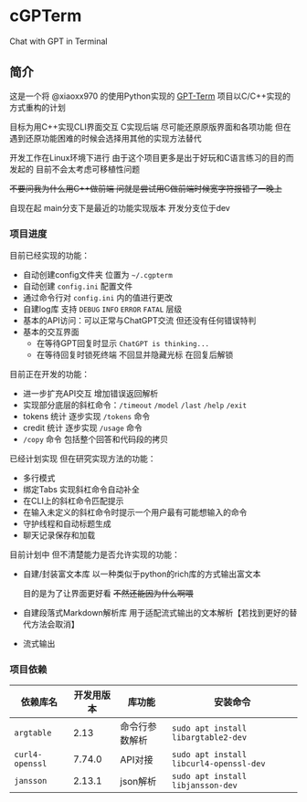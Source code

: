 # cGPTerm
Chat with GPT in Terminal

## 简介

这是一个将 @xiaoxx970 的使用Python实现的 [GPT-Term](https://github.com/xiaoxx970/chatgpt-in-terminal) 项目以C/C++实现的方式重构的计划

目标为用C++实现CLI界面交互 C实现后端 尽可能还原原版界面和各项功能 但在遇到还原功能困难的时候会选择用其他的实现方法替代

开发工作在Linux环境下进行 由于这个项目更多是出于好玩和C语言练习的目的而发起的 目前不会太考虑可移植性问题

~~不要问我为什么用C++做前端 问就是尝试用C做前端时候宽字符报错了一晚上~~

自现在起 main分支下是最近的功能实现版本 开发分支位于dev

### 项目进度

目前已经实现的功能：

- 自动创建config文件夹 位置为 `~/.cgpterm`
- 自动创建 `config.ini` 配置文件
- 通过命令行对 `config.ini` 内的值进行更改
- 自建log库 支持 `DEBUG` `INFO` `ERROR` `FATAL` 层级
- 基本的API访问：可以正常与ChatGPT交流 但还没有任何错误特判
- 基本的交互界面
    - 在等待GPT回复时显示 `ChatGPT is thinking...`
    - 在等待回复时锁死终端 不回显并隐藏光标 在回复后解锁

目前正在开发的功能：

- 进一步扩充API交互 增加错误返回解析
- 实现部分底层的斜杠命令：`/timeout` `/model` `/last` `/help` `/exit`
- tokens 统计 逐步实现 `/tokens` 命令
- credit 统计 逐步实现 `/usage` 命令
- `/copy` 命令 包括整个回答和代码段的拷贝

已经计划实现 但在研究实现方法的功能：

- 多行模式
- 绑定Tabs 实现斜杠命令自动补全
- 在CLI上的斜杠命令匹配提示
- 在输入未定义的斜杠命令时提示一个用户最有可能想输入的命令
- 守护线程和自动标题生成
- 聊天记录保存和加载

目前计划中 但不清楚能力是否允许实现的功能：

- 自建/封装富文本库 以一种类似于python的rich库的方式输出富文本
  
    目的是为了让界面更好看 ~~不然还能因为什么啊喂~~
- 自建段落式Markdown解析库 用于适配流式输出的文本解析【若找到更好的替代方法会取消】
- 流式输出


### 项目依赖

| 依赖库名 | 开发用版本 | 库功能 | 安装命令
| --- | --- | --- | --- |
| `argtable` | 2.13 | 命令行参数解析 | `sudo apt install libargtable2-dev` |
| `curl4-openssl` | 7.74.0 | API对接 | `sudo apt install libcurl4-openssl-dev` |
| `jansson` | 2.13.1 | json解析 | `sudo apt install libjansson-dev` |